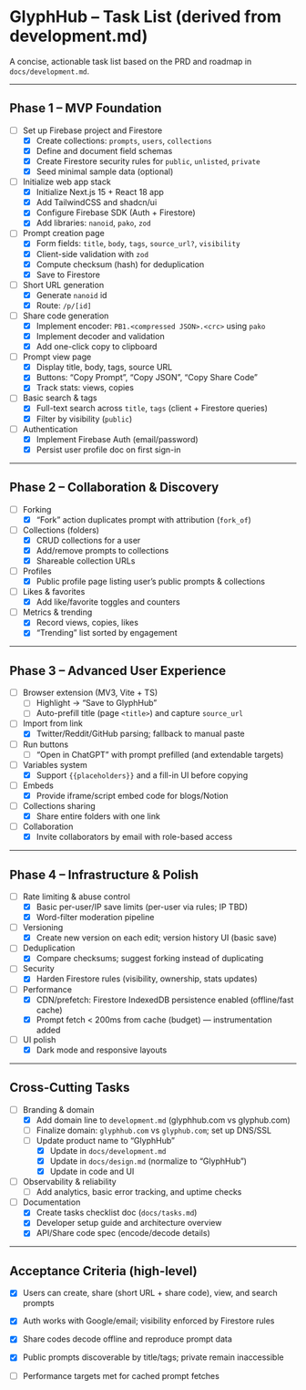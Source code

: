 # GlyphHub – Task List (derived from development.md)

A concise, actionable task list based on the PRD and roadmap in `docs/development.md`.

---

## Phase 1 – MVP Foundation

- [ ] Set up Firebase project and Firestore
  - [x] Create collections: `prompts`, `users`, `collections`
  - [x] Define and document field schemas
  - [x] Create Firestore security rules for `public`, `unlisted`, `private`
  - [x] Seed minimal sample data (optional)

- [ ] Initialize web app stack
  - [x] Initialize Next.js 15 + React 18 app
  - [x] Add TailwindCSS and shadcn/ui
  - [x] Configure Firebase SDK (Auth + Firestore)
  - [x] Add libraries: `nanoid`, `pako`, `zod`

- [ ] Prompt creation page
  - [x] Form fields: `title`, `body`, `tags`, `source_url?`, `visibility`
  - [x] Client-side validation with `zod`
  - [x] Compute checksum (hash) for deduplication
  - [x] Save to Firestore

- [ ] Short URL generation
  - [x] Generate `nanoid` id
  - [x] Route: `/p/[id]`

- [ ] Share code generation
  - [x] Implement encoder: `PB1.<compressed JSON>.<crc>` using `pako`
  - [x] Implement decoder and validation
  - [x] Add one-click copy to clipboard

- [ ] Prompt view page
  - [x] Display title, body, tags, source URL
  - [x] Buttons: “Copy Prompt”, “Copy JSON”, “Copy Share Code”
  - [x] Track stats: views, copies

- [ ] Basic search & tags
  - [x] Full-text search across `title`, `tags` (client + Firestore queries)
  - [x] Filter by visibility (`public`)

- [ ] Authentication
  - [x] Implement Firebase Auth (email/password)
  - [x] Persist user profile doc on first sign-in

---

## Phase 2 – Collaboration & Discovery

- [ ] Forking
  - [x] “Fork” action duplicates prompt with attribution (`fork_of`)

- [ ] Collections (folders)
  - [x] CRUD collections for a user
  - [x] Add/remove prompts to collections
  - [x] Shareable collection URLs

- [ ] Profiles
  - [x] Public profile page listing user’s public prompts & collections

- [ ] Likes & favorites
  - [x] Add like/favorite toggles and counters

- [ ] Metrics & trending
  - [x] Record views, copies, likes
  - [x] “Trending” list sorted by engagement

---

## Phase 3 – Advanced User Experience

- [ ] Browser extension (MV3, Vite + TS)
  - [ ] Highlight → “Save to GlyphHub”
  - [ ] Auto-prefill title (page `<title>`) and capture `source_url`

- [ ] Import from link
  - [x] Twitter/Reddit/GitHub parsing; fallback to manual paste

- [ ] Run buttons
  - [ ] “Open in ChatGPT” with prompt prefilled (and extendable targets)

- [ ] Variables system
  - [x] Support `{{placeholders}}` and a fill-in UI before copying

- [ ] Embeds
  - [x] Provide iframe/script embed code for blogs/Notion

- [ ] Collections sharing
  - [x] Share entire folders with one link

- [ ] Collaboration
  - [x] Invite collaborators by email with role-based access

---

## Phase 4 – Infrastructure & Polish

- [ ] Rate limiting & abuse control
  - [x] Basic per-user/IP save limits (per-user via rules; IP TBD)
  - [x] Word-filter moderation pipeline

- [ ] Versioning
  - [x] Create new version on each edit; version history UI (basic save)

- [ ] Deduplication
  - [x] Compare checksums; suggest forking instead of duplicating

- [ ] Security
  - [x] Harden Firestore rules (visibility, ownership, stats updates)

- [ ] Performance
  - [x] CDN/prefetch: Firestore IndexedDB persistence enabled (offline/fast cache)
  - [x] Prompt fetch < 200ms from cache (budget) — instrumentation added

- [ ] UI polish
  - [x] Dark mode and responsive layouts

---

## Cross-Cutting Tasks

- [ ] Branding & domain
  - [x] Add domain line to `development.md` (glyphhub.com vs glyphub.com)
  - [ ] Finalize domain: `glyphhub.com` vs `glyphub.com`; set up DNS/SSL
  - [ ] Update product name to “GlyphHub”
    - [x] Update in `docs/development.md`
    - [x] Update in `docs/design.md` (normalize to “GlyphHub”)
    - [x] Update in code and UI

- [ ] Observability & reliability
  - [ ] Add analytics, basic error tracking, and uptime checks

- [ ] Documentation
  - [x] Create tasks checklist doc (`docs/tasks.md`)
  - [x] Developer setup guide and architecture overview
  - [x] API/Share code spec (encode/decode details)

---

## Acceptance Criteria (high-level)

- [x] Users can create, share (short URL + share code), view, and search prompts
- [x] Auth works with Google/email; visibility enforced by Firestore rules
- [x] Share codes decode offline and reproduce prompt data
- [x] Public prompts discoverable by title/tags; private remain inaccessible
- [ ] Performance targets met for cached prompt fetches


